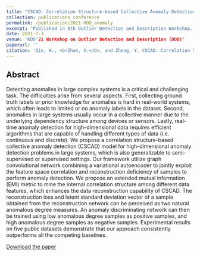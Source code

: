 ```yaml
---
title: "CSCAD: Correlation Structure-based Collective Anomaly Detection in Complex System"
collection: publications_conference
permalink: /publication/2021-OOD_anomaly
excerpt: "Published in 6th Outlier Detection and Description Workshop. "
date: 2021-7-3
venue: 'KDD'21 Workshop on Outlier Detection and Description (OOD)'
paperurl: ''
citation: 'Qin, H., <b>Zhan, X.</b>, and Zheng, Y. CSCAD: Correlation Structure-based Collective Anomaly Detection in Complex System. In <i>KDD'21 Workshop on Outlier Detection and Description (OOD)</i>, August 15, 2021, Virtual Event, Singapore.'
---
```


Abstract
---

Detecting anomalies in large complex systems is a critical and challenging task. The difficulties arise from several aspects. First, collecting ground truth labels or prior knowledge for anomalies is hard in real-world systems, which often leads to limited or no anomaly labels in the dataset. Second, anomalies in large systems usually occur in a collective manner due to the underlying dependency structure among devices or sensors. Lastly, real-time anomaly detection for high-dimensional data requires efficient algorithms that are capable of handling different types of data (i.e. continuous and discrete). We propose a correlation structure-based collective anomaly detection (CSCAD) model for high-dimensional anomaly detection problems in large systems, which is also generalizable to semi-supervised or supervised settings. Our framework utilize graph convolutional network combining a variational autoencoder to jointly exploit the feature space correlation and reconstruction deficiency of samples to perform anomaly detection. We propose an extended mutual information (EMI) metric to mine the internal correlation structure among different data features, which enhances the data reconstruction capability of CSCAD. The reconstruction loss and latent standard deviation vector of a sample obtained from the reconstruction network can be perceived as two natural anomalous degree measures. An anomaly discriminating network can then be trained using low anomalous degree samples as positive samples, and high anomalous degree samples as negative samples. Experimental results on five public datasets demonstrate that our approach consistently outperforms all the competing baselines.


[Download the paper](http://zhanxianyuan.xyz/files/OOD2021-anomaly.pdf)